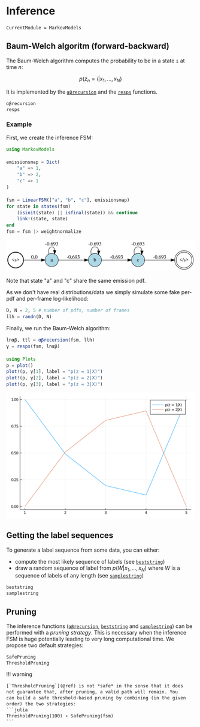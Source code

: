 # Inference

```@meta
CurrentModule = MarkovModels
```

## Baum-Welch algoritm (forward-backward)

The Baum-Welch algorithm computes the probability to be in a state `i`
at time $n$:
```math
p(z_n = i | x_1, ..., x_N)
```
It is implemented by the [`αβrecursion`](@ref) and the [`resps`](@ref)
functions.

```@docs
αβrecursion
resps
```

### Example

First, we create the inference FSM:
```julia
using MarkovModels

emissionsmap = Dict(
    "a" => 1,
    "b" => 2,
    "c" => 1
)

fsm = LinearFSM(["a", "b", "c"], emissionsmap)
for state in states(fsm)
    (isinit(state) || isfinal(state)) && continue
    link!(state, state)
end
fsm = fsm |> weightnormalize
```
![](images/inference_fsm.svg)

Note that state "a" and "c" share the same emission pdf.

As we don't have real distributions/data we simply simulate some
fake per-pdf and per-frame log-likelihood:
```julia
D, N = 2, 5 # number of pdfs, number of frames
llh = randn(D, N)
```

Finally, we run the Baum-Welch algorithm:
```julia
lnαβ, ttl = αβrecursion(fsm, llh)
γ = resps(fsm, lnαβ)

using Plots
p = plot()
plot!(p, γ[1], label = "p(z = 1|X)")
plot!(p, γ[2], label = "p(z = 2|X)")
plot!(p, γ[3], label = "p(z = 3|X)")
```

![](images/forward_backward_result.svg)

##  Getting the label sequences

To generate a label sequence from some data, you can either:
  * compute the most likely sequence of labels (see [`beststring`](@ref))
  * draw a random sequence of label from $p(W|x_1, ..., x_N)$ where $W$
    is a sequence of labels of any length (see [`samplestring`](@ref))

```@docs
beststring
samplestring
```

## Pruning

The inference functions ([`αβrecursion`](@ref), [`beststring`](@ref)
and [`samplestring`](@ref)) can be performed with a *pruning strategy*.
This is necessary when the inference FSM is huge potentially leading to
very long computational time. We propose two default strategies:

```@docs
SafePruning
ThresholdPruning
```
!!! warning

    [`ThresholdPruning`](@ref) is not *safe* in the sense that it does
    not guarantee that, after pruning, a valid path will remain. You
    can build a safe threshold-based pruning by combining (in the given
    order) the two strategies:
    ```julia
    ThresholdPruning(100) ∘ SafePruning(fsm)
    ```
